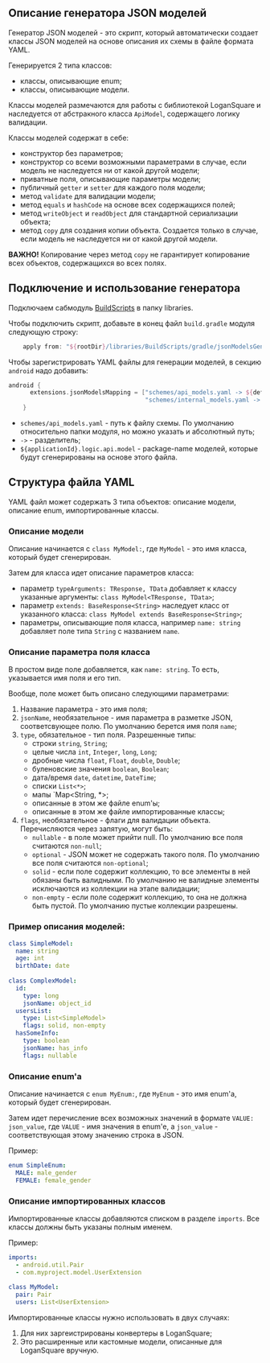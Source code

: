 ## Описание генератора JSON моделей

Генератор JSON моделей - это скрипт, который автоматически создает классы JSON моделей на основе описания их схемы в файле формата YAML.

Генерируется 2 типа классов:
- классы, описывающие enum;
- классы, описывающие модели.

Классы моделей размечаются для работы с библиотекой LoganSquare и наследуется от абстракного класса `ApiModel`, содержащего логику валидации.
 
Классы моделей содержат в себе:
- конструктор без параметров;
- конструктор со всеми возможными параметрами в случае, если модель не наследуется ни от какой другой модели;
- приватные поля, описывающие параметры модели;
- публичный `getter` и `setter` для каждого поля модели;
- метод `validate` для валидации модели;
- метод `equals` и `hashCode` на основе всех содержащихся полей;
- метод `writeObject` и `readObject` для стандартной сериализации объекта;
- метод `copy` для создания копии объекта. Создается только в случае, если модель не наследуется ни от какой другой модели.

**ВАЖНО!** Копирование через метод `copy` не гарантирует копирование всех объектов, содержащихся во всех полях.

## Подключение и использование генератора

Подключаем сабмодуль [BuildScripts](https://github.com/TouchInstinct/BuildScripts) в папку libraries.

Чтобы подключить скрипт, добавьте в конец файл `build.gradle` модуля следующую строку:
```gradle
    apply from: "${rootDir}/libraries/BuildScripts/gradle/jsonModelsGeneration.gradle"
```

Чтобы зарегистрировать YAML файлы для генерации моделей, в секцию `android` надо добавить:
```gradle
android {
      extensions.jsonModelsMapping = ["schemes/api_models.yaml -> ${defaultConfig.applicationId}.logic.api.model",
                                      "schemes/internal_models.yaml -> ${defaultConfig.applicationId}.logic.model"]
    }
```
- `schemes/api_models.yaml` - путь к файлу схемы. По умолчанию относительно папки модуля, но можно указать и абсолютный путь;
- `->` - разделитель;
- `${applicationId}.logic.api.model` - package-name моделей, которые будут сгенерированы на основе этого файла.

## Структура файла YAML

YAML файл может содержать 3 типа объектов: описание модели, описание enum, импортированные классы.

### Описание модели
Описание начинается с `class MyModel:`, где `MyModel` - это имя класса, который будет сгенерирован.

Затем для класса идет описание параметров класса:
- параметр `typeArguments: TResponse, TData` добавляет к классу указанные аргументы: `class MyModel<TResponse, TData>`;
- параметр `extends: BaseResponse<String>` наследует класс от указанного класса: `class MyModel extends BaseResponse<String>`;
- параметры, описывающие поля класса, например `name: string` добавляет поле типа `String` с названием `name`.

### Описание параметра поля класса
В простом виде поле добавляется, как `name: string`. То есть, указывается имя поля и его тип.

Вообще, поле может быть описано следующими параметрами:
1. Название параметра - это имя поля;
2. `jsonName`, необязательное - имя параметра в разметке JSON, соответсвующее полю. По умолчанию берется имя поля `name`;
3. `type`, обязательное - тип поля. Разрешенные типы:
    - строки `string`, `String`;
    - целые числа `int`, `Integer`, `long`, `Long`;
    - дробные числа `float`, `Float`, `double`, `Double`;
    - буленовские значения `boolean`, `Boolean`;
    - дата/время `date`, `datetime`, `DateTime`;
    - списки `List<*>`;
    - мапы `Map<String, *>;
    - описанные в этом же файле enum'ы;
    - описанные в этом же файле импортированные классы;
4. `flags`, необязательное - флаги для валидации объекта. Перечисляются через запятую, могут быть: 
    - `nullable` - в поле может прийти null. По умолчанию все поля считаются `non-null`;
    - `optional` - JSON может не содержать такого поля. По умолчанию все поля считаются `non-optional`;
    - `solid` - если поле содержит коллекцию, то все элементы в ней обязаны быть валидными. По умолчанию не валидные элементы исключаются из коллекции на этапе валидации;
    - `non-empty` - если поле содержит коллекцию, то она не должна быть пустой. По умолчанию пустые коллекции разрешены.
    
### Пример описания моделей:
```yaml
class SimpleModel:
  name: string
  age: int
  birthDate: date
  
class ComplexModel:
  id:
    type: long
    jsonName: object_id
  usersList:
    type: List<SimpleModel>
    flags: solid, non-empty
  hasSomeInfo:
    type: boolean
    jsonName: has_info
    flags: nullable
```

### Описание enum'a
Описание начинается с `enum MyEnum:`, где `MyEnum` - это имя enum'a, который будет сгенерирован.

Затем идет перечисление всех возможных значений в формате `VALUE: json_value`, где `VALUE` - имя значения в enum'e, а `json_value` - соответствующая этому значению строка в JSON.

Пример:
```yaml
enum SimpleEnum:
  MALE: male_gender
  FEMALE: female_gender
```

### Описание импортированных классов
Импортированные классы добавляются списком в разделе `imports`. Все классы должны быть указаны полным именем.

Пример:
```yaml
imports:
  - android.util.Pair
  - com.myproject.model.UserExtension
  
class MyModel:
  pair: Pair
  users: List<UserExtension>
```
Импортированные классы нужно использовать в двух случаях:
1. Для них заргеистрированы конвертеры в LoganSquare;
2. Это расширенные или кастомные модели, описанные для LoganSquare вручную.
